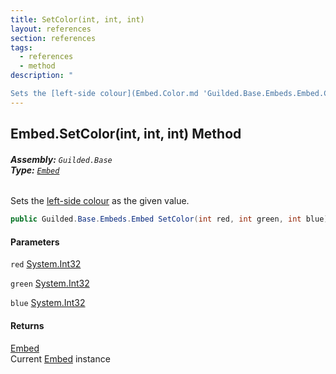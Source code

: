 ```yaml
---
title: SetColor(int, int, int)
layout: references
section: references
tags:
  - references
  - method
description: "

Sets the [left-side colour](Embed.Color.md 'Guilded.Base.Embeds.Embed.Color') as the given value."
---
```


## Embed.SetColor(int, int, int) Method
###### **Assembly:** `Guilded.Base`<br/>**Type:** [`Embed`](Embed.md 'Guilded.Base.Embeds.Embed')

Sets the [left-side colour](Embed.Color.md 'Guilded.Base.Embeds.Embed.Color') as the given value.

```csharp
public Guilded.Base.Embeds.Embed SetColor(int red, int green, int blue);
```
#### Parameters

<a name='Guilded.Base.Embeds.Embed.SetColor(int,int,int).red'></a>

`red` [System.Int32](https://docs.microsoft.com/en-us/dotnet/api/System.Int32 'System.Int32')

<a name='Guilded.Base.Embeds.Embed.SetColor(int,int,int).green'></a>

`green` [System.Int32](https://docs.microsoft.com/en-us/dotnet/api/System.Int32 'System.Int32')

<a name='Guilded.Base.Embeds.Embed.SetColor(int,int,int).blue'></a>

`blue` [System.Int32](https://docs.microsoft.com/en-us/dotnet/api/System.Int32 'System.Int32')

#### Returns
[Embed](Embed.md 'Guilded.Base.Embeds.Embed')  
Current [Embed](Embed.md 'Guilded.Base.Embeds.Embed') instance